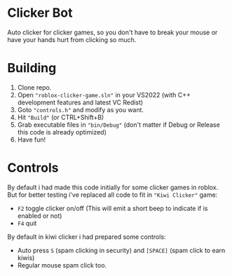 # Clicker Bot
Auto clicker for clicker games, so you don't have to break your mouse or have your hands hurt from clicking so much.

# Building 
1. Clone repo.
2. Open `"roblox-clicker-game.sln"` in your VS2022 (with C++ development features and latest VC Redist)
3. Goto `"controls.h"` and modify as you want.
3. Hit `"Build"` (or CTRL+Shift+B)
4. Grab executable files in `"bin/Debug"` (don't matter if Debug or Release this code is already optimized)
5. Have fun!

# Controls
By default i had made this code initially for some clicker games in roblox. But for better testing i've replaced all code to fit in `"Kiwi Clicker"` game:
- `F2` toggle clicker on/off (This will emit a short beep to indicate if is enabled or not)
- `F4` quit

By default in kiwi clicker i had prepared some controls:
- Auto press `S` (spam clicking in security) and `[SPACE]` (spam click to earn kiwis)
- Regular mouse spam click too.
